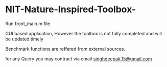 # NIT-Nature-Inspired-Toolbox-

Run front_main.m file 

GUI based application, However the toolbox is not fully completed 
and will be updated timely

Benchmark functions are reffered from external sources.

for any Query you may contract via email singhdeepak.15@gmail.com
